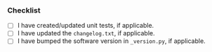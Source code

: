 ### Checklist
- [ ] I have created/updated unit tests, if applicable.
- [ ] I have updated the `changelog.txt`, if applicable.
- [ ] I have bumped the software version in `_version.py`, if applicable.
